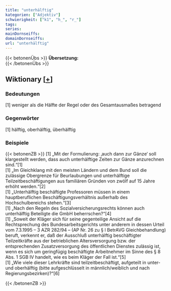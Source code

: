 ```yaml
---
title: "unterhälftig"
kategorien: ["Adjektiv"]
schwierigkeit: ["k1", "h_", "r_"]
tags:
series:
mainDornseiffs:
domainDornseiffs:
url: "unterhälftig"
---
```


{{< betonenÜbs >}}
**Übersetzung:**  
{{< /betonenÜbs >}}

## Wiktionary [[+](https://de.wiktionary.org/wiki/unterhälftig)]

### Bedeutungen
[1] weniger als die Hälfte der Regel oder des Gesamtausmaßes betragend  

### Gegenwörter
[1] hälftig, oberhälftig, überhälftig  

### Beispiele
{{< betonenZB >}}
[1] „Mit der Formulierung: ‚auch dann zur Gänze‘ soll klargestellt werden, dass auch unterhälftige Zeiten zur Gänze anzurechnen sind.“[1]  
[1] „Im Gleichklang mit den meisten Ländern und dem Bund soll die zulässige Obergrenze für Beurlaubungen und unterhälftige Teilzeitbeschäftigungen aus familiären Gründen von zwölf auf 15 Jahre erhöht werden.“[2]  
[1] „Unterhälftig beschäftigte Professoren müssen in einem hauptberuflichen Beschäftigungsverhältnis außerhalb des Hochschulbereichs stehen.“[3]  
[1] „Nach den Regeln des Sozialversicherungsrechts können auch unterhälftig Beteiligte die GmbH beherrschen?“[4]  
[1] „Soweit der Kläger sich für seine gegenteilige Ansicht auf die Rechtsprechung des Bundesarbeitsgerichts unter anderem in dessen Urteil vom 7.3.1995 – 3 AZR 282/94 – (AP Nr. 26 zu § l BetrAVG Gleichbehandlung) beruft, verkennt er, daß der Ausschluß unterhälftig beschäftigter Teilzeitkräfte aus der betrieblichen Altersversorgung bzw. der entsprechenden Zusatzversorgung des öffentlichen Dienstes zulässig ist, wenn es sich um geringfügig beschäftigte Arbeitnehmer im Sinne des § 8 Abs. 1 SGB IV handelt, wie es beim Kläger der Fall ist.“[5]  
[1] „Wie viele dieser Lehrkräfte sind teilzeitbeschäftigt, aufgeteilt in unter- und oberhälftig (bitte aufgeschlüsselt in männlich/weiblich und nach Regierungsbezirken)?“[6]  

{{< /betonenZB >}}

